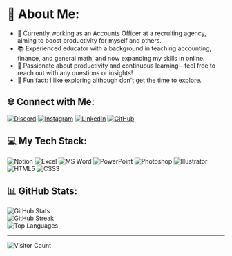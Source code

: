 # 💫 About Me:
- 🌟 Currently working as an Accounts Officer at a recruiting agency, aiming to boost productivity for myself and others.
- 📚 Experienced educator with a background in teaching accounting, finance, and general math, and now expanding my skills in online.
- 🧠 Passionate about productivity and continuous learning—feel free to reach out with any questions or insights!
- 🎌 Fun fact: I like exploring although don't get the time to explore.

## 🌐 Connect with Me:
[![Discord](https://img.shields.io/badge/Discord-%237289DA.svg?logo=discord&logoColor=white)](https://discord.gg/uSStHepegr) [![Instagram](https://img.shields.io/badge/Instagram-%23E4405F.svg?logo=Instagram&logoColor=white)](https://instagram.com/yourusername) [![LinkedIn](https://img.shields.io/badge/LinkedIn-%230A66C2.svg?logo=LinkedIn&logoColor=white)](https://linkedin.com/in/rubel-sutradhar) [![GitHub](https://img.shields.io/badge/GitHub-%23121011.svg?logo=GitHub&logoColor=white)](https://github.com/rubelsutradhar)

## 💻 My Tech Stack:
![Notion](https://img.shields.io/badge/Notion-%23000000.svg?style=for-the-badge&logo=notion&logoColor=white) ![Excel](https://img.shields.io/badge/Microsoft%20Excel-%23172C7F.svg?style=for-the-badge&logo=microsoft-excel&logoColor=white) ![MS Word](https://img.shields.io/badge/Microsoft%20Word-%23172C7F.svg?style=for-the-badge&logo=microsoft-word&logoColor=white) ![PowerPoint](https://img.shields.io/badge/Microsoft%20PowerPoint-%23172C7F.svg?style=for-the-badge&logo=microsoft-powerpoint&logoColor=white) ![Photoshop](https://img.shields.io/badge/Photoshop-%23FF6F00.svg?style=for-the-badge&logo=adobe-photoshop&logoColor=white) ![Illustrator](https://img.shields.io/badge/Illustrator-%23FF6F00.svg?style=for-the-badge&logo=adobe-illustrator&logoColor=white) ![HTML5](https://img.shields.io/badge/html5-%23E34F26.svg?style=for-the-badge&logo=html5&logoColor=white) ![CSS3](https://img.shields.io/badge/css3-%231572B6.svg?style=for-the-badge&logo=css3&logoColor=white)

## 📊 GitHub Stats:
![GitHub Stats](https://github-readme-stats.vercel.app/api?username=rubelsutradhar&theme=ayu-mirage&hide_border=false&include_all_commits=false&count_private=false)<br/>
![GitHub Streak](https://github-readme-streak-stats.herokuapp.com/?user=rubelsutradhar&theme=ayu-mirage&hide_border=false)<br/>
![Top Languages](https://github-readme-stats.vercel.app/api/top-langs/?username=rubelsutradhar&theme=ayu-mirage&hide_border=false&include_all_commits=false&count_private=false&layout=compact)

---

![Visitor Count](https://visitcount.itsvg.in/api?id=rubelsutradhar&icon=10&color=0)

<!-- Proudly created with GPRM ( https://gprm.itsvg.in ) -->
